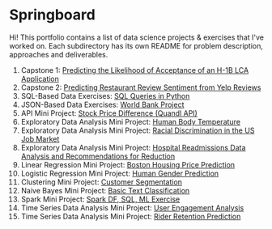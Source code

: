 # Springboard

Hi! This portfolio contains a list of data science projects & exercises that I've worked on.
Each subdirectory has its own README for problem description, approaches and deliverables.

1. Capstone 1: [Predicting the Likelihood of Acceptance of an H-1B LCA Application](https://github.com/sopaturi/Springboard/tree/master/Capstone%20%231:%20H1B%20Outcomes)
2. Capstone 2: [Predicting Restaurant Review Sentiment from Yelp Reviews](https://github.com/sopaturi/Springboard/tree/master/Capstone%20%232:%20Yelp%20Ratings)
3. SQL-Based Data Exercises: [SQL Queries in Python](https://github.com/sopaturi/Springboard/tree/master/SQL)
4. JSON-Based Data Exercises: [World Bank Project](https://github.com/sopaturi/Springboard/tree/master/JSON%20Based%20Data%20Exercise)
5. API Mini Project: [Stock Price Difference (Quandl API)](https://github.com/sopaturi/Springboard/tree/master/API%20Mini-Project)
6. Exploratory Data Analysis Mini Project: [Human Body Temperature](https://github.com/sopaturi/Springboard/tree/master/Statistics%20Projects/Human%20Body%20Temperature)
7. Exploratory Data Analysis Mini Project: [Racial Discrimination in the US Job Market](https://github.com/sopaturi/Springboard/tree/master/Statistics%20Projects/US%20Job%20Market%20Discrimination)
8. Exploratory Data Analysis Mini Project: [Hospital Readmissions Data Analysis and Recommendations for Reduction](https://github.com/sopaturi/Springboard/tree/master/Statistics%20Projects/Hospital%20Readmission%20Rates)
9. Linear Regression Mini Project: [Boston Housing Price Prediction](https://github.com/sopaturi/Springboard/tree/master/Machine%20Learning%20Projects/Boston%20Housing%20Price%20Prediction)
10. Logistic Regression Mini Project: [Human Gender Prediction](https://github.com/sopaturi/Springboard/tree/master/Machine%20Learning%20Projects/Human%20Gender%20Prediction%20with%20Heights%20and%20Weights)
11. Clustering Mini Project: [Customer Segmentation](https://github.com/sopaturi/Springboard/tree/master/Machine%20Learning%20Projects/Customer%20Segmentation)
12. Naive Bayes Mini Project: [Basic Text Classification](https://github.com/sopaturi/Springboard/tree/master/Machine%20Learning%20Projects/Basic%20Text%20Classification)
13. Spark Mini Project: [Spark DF, SQL, ML Exercise](https://github.com/sopaturi/Springboard/tree/master/Spark)
14. Time Series Data Analysis Mini Project: [User Engagement Analysis](https://github.com/sopaturi/Springboard/tree/master/Time%20Series%20Data%20Analysis%20Mini%20Projects/User%20Engagement%20Data%20Analysis)
15. Time Series Data Analysis Mini Project: [Rider Retention Prediction](https://github.com/sopaturi/Springboard/tree/master/Time%20Series%20Data%20Analysis%20Mini%20Projects/Rider%20Retention%20Prediction)
